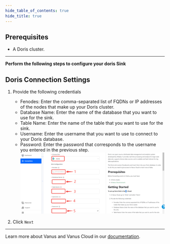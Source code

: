 ```yaml
--- 
hide_table_of_contents: true
hide_title: true
---
```


## Prerequisites

- A Doris cluster.

---

**Perform the following steps to configure your doris Sink**

## Doris Connection Settings

1. Provide the following credentials

   - Fenodes: Enter the comma-separated list of FQDNs or IP addresses of the nodes that make up your Doris cluster.
   - Database Name: Enter the name of the database that you want to use for the sink.
   - Table Name: Enter the name of the table that you want to use for the sink.
   - Username: Enter the username that you want to use to connect to your Doris database.
   - Password: Enter the password that corresponds to the username you entered in the previous step.
     ![](images/doris.png)

2. Click `Next`

---

Learn more about Vanus and Vanus Cloud in our [documentation](https://docs.vanus.ai).

